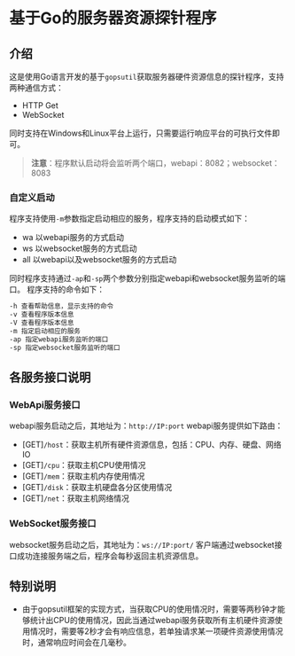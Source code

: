 # 基于Go的服务器资源探针程序
## 介绍
这是使用Go语言开发的基于`gopsutil`获取服务器硬件资源信息的探针程序，支持两种通信方式：
- HTTP Get
- WebSocket

同时支持在Windows和Linux平台上运行，只需要运行响应平台的可执行文件即可。



> **注意**：程序默认启动将会监听两个端口，webapi：8082；websocket：8083
 
### 自定义启动
程序支持使用`-m`参数指定启动相应的服务，程序支持的启动模式如下：
- wa 以webapi服务的方式启动
- ws 以websocket服务的方式启动
- all 以webapi以及websocket服务的方式启动

同时程序支持通过`-ap`和`-sp`两个参数分别指定webapi和websocket服务监听的端口。
程序支持的命令如下：
```bash
-h 查看帮助信息，显示支持的命令
-v 查看程序版本信息
-V 查看程序版本信息
-m 指定启动相应的服务
-ap 指定webapi服务监听的端口
-sp 指定websocket服务监听的端口
```
## 各服务接口说明
### WebApi服务接口
webapi服务启动之后，其地址为：`http://IP:port`
webapi服务提供如下路由：
- [GET]`/host`：获取主机所有硬件资源信息，包括：CPU、内存、硬盘、网络IO
- [GET]`/cpu`：获取主机CPU使用情况
- [GET]`/mem`：获取主机内存使用情况
- [GET]`/disk`：获取主机硬盘各分区使用情况
- [GET]`/net`：获取主机网络情况
### WebSocket服务接口
websocket服务启动之后，其地址为：`ws://IP:port/`
客户端通过websocket接口成功连接服务端之后，程序会每秒返回主机资源信息。
## 特别说明
- 由于gopsutil框架的实现方式，当获取CPU的使用情况时，需要等两秒钟才能够统计出CPU的使用情况，因此当通过webapi服务获取所有主机硬件资源使用情况时，需要等2秒才会有响应信息，若单独请求某一项硬件资源使用情况时，通常响应时间会在几毫秒。